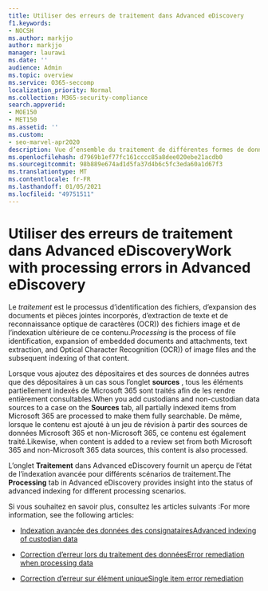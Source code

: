 ```yaml
---
title: Utiliser des erreurs de traitement dans Advanced eDiscovery
f1.keywords:
- NOCSH
ms.author: markjjo
author: markjjo
manager: laurawi
ms.date: ''
audience: Admin
ms.topic: overview
ms.service: O365-seccomp
localization_priority: Normal
ms.collection: M365-security-compliance
search.appverid:
- MOE150
- MET150
ms.assetid: ''
ms.custom:
- seo-marvel-apr2020
description: Vue d’ensemble du traitement de différentes formes de données dans Advanced eDiscovery.
ms.openlocfilehash: d7969b1ef77fc161cccc85a8dee020ebe21acdb0
ms.sourcegitcommit: 98b889e674ad1d5fa37d4b6c5fc3eda60a1d67f3
ms.translationtype: MT
ms.contentlocale: fr-FR
ms.lasthandoff: 01/05/2021
ms.locfileid: "49751511"
---
```

# <a name="work-with-processing-errors-in-advanced-ediscovery"></a><span data-ttu-id="37116-103">Utiliser des erreurs de traitement dans Advanced eDiscovery</span><span class="sxs-lookup"><span data-stu-id="37116-103">Work with processing errors in Advanced eDiscovery</span></span>

<span data-ttu-id="37116-104">Le *traitement* est le processus d’identification des fichiers, d’expansion des documents et pièces jointes incorporés, d’extraction de texte et de reconnaissance optique de caractères (OCR)) des fichiers image et de l’indexation ultérieure de ce contenu.</span><span class="sxs-lookup"><span data-stu-id="37116-104">*Processing* is the process of file identification, expansion of embedded documents and attachments, text extraction, and Optical Character Recognition (OCR)) of image files and the subsequent indexing of that content.</span></span>  

<span data-ttu-id="37116-105">Lorsque vous ajoutez des dépositaires et des sources de données autres que des dépositaires à un cas sous l’onglet **sources** , tous les éléments partiellement indexés de Microsoft 365 sont traités afin de les rendre entièrement consultables.</span><span class="sxs-lookup"><span data-stu-id="37116-105">When you add custodians and non-custodian data sources to a case on the **Sources** tab, all partially indexed items from Microsoft 365 are processed to make them fully searchable.</span></span> <span data-ttu-id="37116-106">De même, lorsque le contenu est ajouté à un jeu de révision à partir des sources de données Microsoft 365 et non-Microsoft 365, ce contenu est également traité.</span><span class="sxs-lookup"><span data-stu-id="37116-106">Likewise, when content is added to a review set from both Microsoft 365 and non-Microsoft 365 data sources, this content is also processed.</span></span>

<span data-ttu-id="37116-107">L’onglet **Traitement** dans Advanced eDiscovery fournit un aperçu de l’état de l’indexation avancée pour différents scénarios de traitement.</span><span class="sxs-lookup"><span data-stu-id="37116-107">The **Processing** tab in Advanced eDiscovery provides insight into the status of advanced indexing for different processing scenarios.</span></span>

<span data-ttu-id="37116-108">Si vous souhaitez en savoir plus, consultez les articles suivants :</span><span class="sxs-lookup"><span data-stu-id="37116-108">For more information, see the following articles:</span></span>

- [<span data-ttu-id="37116-109">Indexation avancée des données des consignataires</span><span class="sxs-lookup"><span data-stu-id="37116-109">Advanced indexing of custodian data</span></span>](indexing-custodian-data.md)

- [<span data-ttu-id="37116-110">Correction d’erreur lors du traitement des données</span><span class="sxs-lookup"><span data-stu-id="37116-110">Error remediation when processing data</span></span>](error-remediation-when-processing-data-in-advanced-ediscovery.md)

- [<span data-ttu-id="37116-111">Correction d’erreur sur élément unique</span><span class="sxs-lookup"><span data-stu-id="37116-111">Single item error remediation</span></span>](single-item-error-remediation.md)
